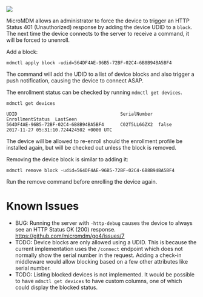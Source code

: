 ![](https://user-images.githubusercontent.com/1526945/33252691-acfa1952-d30d-11e7-800a-c9a271d697b5.png)

MicroMDM allows an administrator to force the device to trigger an HTTP Status 401 (Unauthorized) response by adding the device UDID to a `block`. The next time the device connects to the server to receive a command, it will be forced to unenroll. 

Add a block:
```
mdmctl apply block -udid=564DF4AE-96B5-72BF-02C4-6B8B94BA5BF4
```
The command will add the UDID to a list of device blocks and also trigger a push notification, causing the device to connect ASAP.

The enrollment status can be checked by running `mdmctl get devices`. 
```
mdmctl get devices

UDID                                      SerialNumber  EnrollmentStatus  LastSeen
564DF4AE-96B5-72BF-02C4-6B8B94BA5BF4      C02T5LL6GZX2  false             2017-11-27 05:31:10.724424502 +0000 UTC
```

The device will be allowed to re-enroll should the enrollment profile be installed again, but will be checked out unless the block is removed. 

Removing the device block is similar to adding it:
```
mdmctl remove block -udid=564DF4AE-96B5-72BF-02C4-6B8B94BA5BF4
```

Run the remove command before enrolling the device again. 

# Known Issues
- BUG: Running the server with `-http-debug` causes the device to always see an HTTP Status OK (200) response. 
https://github.com/micromdm/go4/issues/7
- TODO: Device blocks are only allowed using a UDID. This is because the current implementation uses the `/connect` endpoint which does not normally show the serial number in the request. Adding a check-in middleware would allow blocking based on a few other attributes like serial number. 
- TODO: Listing blocked devices is not implemented. It would be possible to have `mdmctl get devices` to have custom columns, one of which could display the blocked status. 